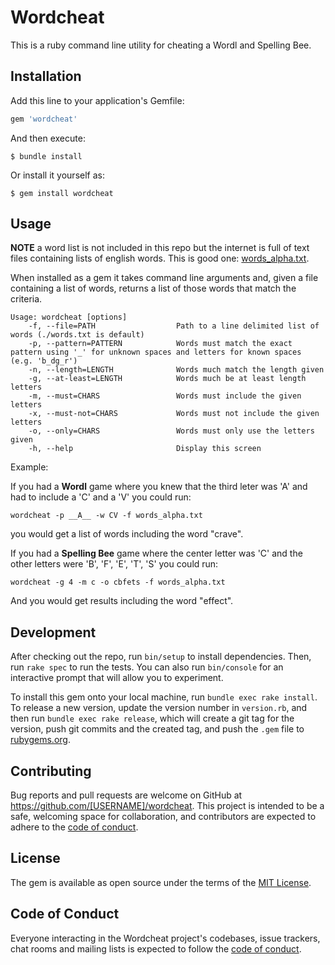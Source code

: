 # Wordcheat

This is a ruby command line utility for cheating a Wordl and Spelling Bee. 


## Installation

Add this line to your application's Gemfile:

```ruby
gem 'wordcheat'
```

And then execute:

    $ bundle install

Or install it yourself as:

    $ gem install wordcheat

## Usage

**NOTE** a word list is not included in this repo but the internet is full of text files containing lists of english words. This is good one: [words_alpha.txt](https://github.com/dwyl/english-words/blob/master/words_alpha.txt).

When installed as a gem it takes command line arguments and, given a file containing a list of words, returns a list of those words that match the criteria.

```
Usage: wordcheat [options]
    -f, --file=PATH                  Path to a line delimited list of words (./words.txt is default)
    -p, --pattern=PATTERN            Words must match the exact pattern using '_' for unknown spaces and letters for known spaces (e.g. 'b_dg_r')
    -n, --length=LENGTH              Words much match the length given
    -g, --at-least=LENGTH            Words much be at least length letters
    -m, --must=CHARS                 Words must include the given letters
    -x, --must-not=CHARS             Words must not include the given letters
    -o, --only=CHARS                 Words must only use the letters given
    -h, --help                       Display this screen
```

Example:

If you had a **Wordl** game where you knew that the third leter was 'A' and had to include a 'C' and a 'V' you could run:

```
wordcheat -p __A__ -w CV -f words_alpha.txt
```

you would get a list of words including the word "crave".

If you had a **Spelling Bee** game where the center letter was 'C' and the other letters were 'B', 'F', 'E', 'T', 'S' you could run:

```
wordcheat -g 4 -m c -o cbfets -f words_alpha.txt
```

And you would get results including the word "effect".  

## Development

After checking out the repo, run `bin/setup` to install dependencies. Then, run `rake spec` to run the tests. You can also run `bin/console` for an interactive prompt that will allow you to experiment.

To install this gem onto your local machine, run `bundle exec rake install`. To release a new version, update the version number in `version.rb`, and then run `bundle exec rake release`, which will create a git tag for the version, push git commits and the created tag, and push the `.gem` file to [rubygems.org](https://rubygems.org).


## Contributing

Bug reports and pull requests are welcome on GitHub at https://github.com/[USERNAME]/wordcheat. This project is intended to be a safe, welcoming space for collaboration, and contributors are expected to adhere to the [code of conduct](https://github.com/[USERNAME]/wordcheat/blob/main/CODE_OF_CONDUCT.md).

## License

The gem is available as open source under the terms of the [MIT License](https://opensource.org/licenses/MIT).

## Code of Conduct

Everyone interacting in the Wordcheat project's codebases, issue trackers, chat rooms and mailing lists is expected to follow the [code of conduct](https://github.com/[USERNAME]/wordcheat/blob/main/CODE_OF_CONDUCT.md).
